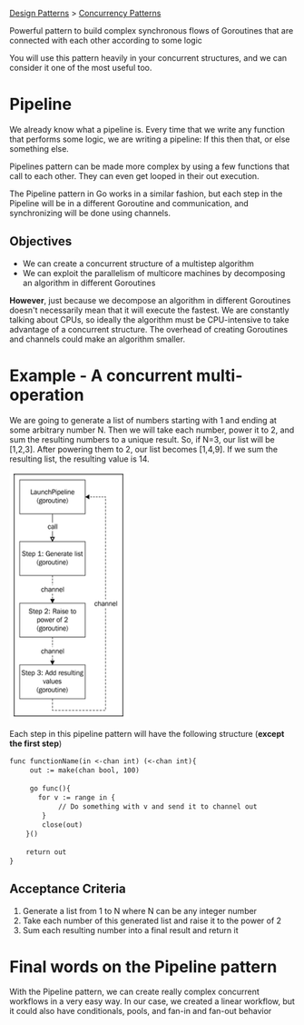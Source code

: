 [Design Patterns](../../README.md) > [Concurrency Patterns](../README.md)

Powerful pattern to build complex synchronous flows of Goroutines that are connected with each other according to some logic

You will use this pattern heavily in your concurrent structures, and we can consider it one of the most useful too.
#  Pipeline
We already know what a pipeline is. Every time that we write any function that performs some logic, we are writing a pipeline: If this then that, or else something else.

Pipelines pattern can be made more complex by using a few functions that call to each other. They can even get looped in their out execution.

The Pipeline pattern in Go works in a similar fashion, but each step in the Pipeline will be in a different Goroutine and communication, and synchronizing will be done using channels.

## Objectives
- We can create a concurrent structure of a multistep algorithm
- We can exploit the parallelism of multicore machines by decomposing an algorithm in different Goroutines

**However**, just because we decompose an algorithm in different Goroutines doesn't necessarily mean that it will execute the fastest. We are constantly talking about CPUs, so ideally the algorithm must be CPU-intensive to take advantage of a concurrent structure. The overhead of creating Goroutines and channels could make an algorithm smaller.

 # Example - A concurrent multi-operation
We are going to generate a list of numbers starting with 1 and ending at some arbitrary number N. Then we will take each number, power it to 2, and sum the resulting numbers to a unique result. So, if N=3, our list will be [1,2,3]. After powering them to 2, our list becomes [1,4,9]. If we sum the resulting list, the resulting value is 14.

![alt text](../../docs/pipeline-example.png)

Each step in this pipeline pattern will have the following structure (**except the first step**)
````
func functionName(in <-chan int) (<-chan int){
     out := make(chan bool, 100)

     go func(){
       for v := range in {
            // Do something with v and send it to channel out
        }
        close(out)
    }()

    return out
}
````

## Acceptance Criteria
1. Generate a list from 1 to N where N can be any integer number
2. Take each number of this generated list and raise it to the power of 2
3. Sum each resulting number into a final result and return it


# Final words on the Pipeline pattern
With the Pipeline pattern, we can create really complex concurrent workflows in a very easy way. In our case, we created a linear workflow, but it could also have conditionals, pools, and fan-in and fan-out behavior